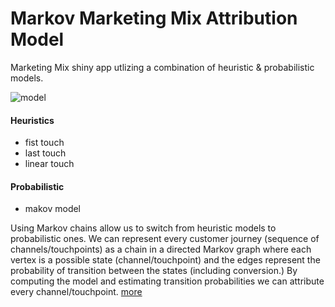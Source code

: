 # Markov Marketing Mix Attribution Model

Marketing Mix shiny app utlizing a combination of heuristic & probabilistic models.

![model](https://i.imgur.com/ZGqGEU8.png)

#### Heuristics
* fist touch
* last touch
* linear touch

#### Probabilistic
* makov model

Using Markov chains allow us to switch from heuristic models to probabilistic ones. We can represent every customer journey (sequence of channels/touchpoints) as a chain in a directed Markov graph where each vertex is a possible state (channel/touchpoint) and the edges represent the probability of transition between the states (including conversion.) By computing the model and estimating transition probabilities we can attribute every channel/touchpoint. [more](http://analyzecore.com/2016/08/03/attribution-model-r-part-1/)
